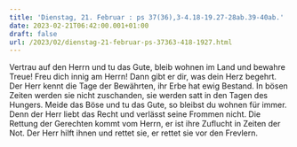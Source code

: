 ```yaml
---
title: 'Dienstag, 21. Februar : ps 37(36),3-4.18-19.27-28ab.39-40ab.'
date: 2023-02-21T06:42:00.001+01:00
draft: false
url: /2023/02/dienstag-21-februar-ps-37363-418-1927.html
---
```


Vertrau auf den Herrn und tu das Gute, bleib wohnen im Land und bewahre Treue! Freu dich innig am Herrn! Dann gibt er dir, was dein Herz begehrt. Der Herr kennt die Tage der Bewährten, ihr Erbe hat ewig Bestand. In bösen Zeiten werden sie nicht zuschanden, sie werden satt in den Tagen des Hungers. Meide das Böse und tu das Gute, so bleibst du wohnen für immer. Denn der Herr liebt das Recht und verlässt seine Frommen nicht. Die Rettung der Gerechten kommt vom Herrn, er ist ihre Zuflucht in Zeiten der Not. Der Herr hilft ihnen und rettet sie, er rettet sie vor den Frevlern.